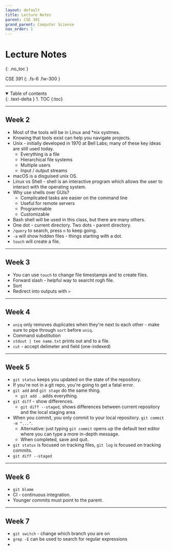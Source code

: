 ```yaml
---
layout: default
title: Lecture Notes
parent: CSE 391
grand_parent: Computer Science
nav_order: 1
---
```


# Lecture Notes
{: .no_toc }

CSE 391
{: .fs-6 .fw-300 }

---

<details open markdown="block">
  <summary>
    Table of contents
  </summary>
  {: .text-delta }
1. TOC
{:toc}
</details>

---

## Week 2
- Most of the tools will be in Linux and *nix systmes.
- Knowing that tools exist can help you navigate projects. 
- Unix - initially developed in 1970 at Bell Labs; many of these key ideas are still used today.
  - Everything is a file
  - Hierarchical file systems
  - Multiple users
  - Input / output streams
- macOS is a disguised unix OS.
- Linux vs Shell - shell is an interactive program which allows the user to interact with the operating system.
- Why use shells over GUIs?
  - Complicated tasks are easier on the command line
  - Useful for remote servers
  - Programmable
  - Customizable
- Bash shell will be used in this class, but there are many others.
- One dot - current directory. Two dots - parent directory.
- `/query` to search, press `n` to keep going.
- `-a` will show hidden files - things starting with a dot.
- `touch` will create a file.

---

## Week 3
- You can use `touch` to change file timestamps and to create files.
- Forward slash - helpful way to searcht rogh file.
- Sort 
- Redirect into outputs with `>`

---

## Week 4
- `uniq` only removes duplicates when they're next to each other - make sure to pipe through `sort` before `uniq`.
- Command substitution
- `stdout | tee name.txt` prints out and to a file.
- `cut` - accept delimeter and field (one-indexed)

---

## Week 5
- `git status` keeps you updated on the state of the repository.
- If you're not in a git repo, you're going to get a fatal error.
- `git add` and `git stage` do the same thing.
  - `git add .` adds everything.
- `git diff` - show differences.
  - `git diff --staged`, shows differences between current repository and the local staging area
- When you commit, you only commit to your local repository. `git commit -m "..."`.
  - Alternative: just typing `git commit` opens up the default text editor where you can type a more in-depth message.
  - When completed, save and quit.
- `git status` is focused on tracking files, `git log` is focused on tracking commits.
- `git diff --staged`

----

## Week 6
- `git blame`
- CI - continuous integration.
- Younger commits must point to the parent.

---

## Week 7
- `git switch` - change which branch you are on
- `grep -E` can be used to search for regular expressions
- 























